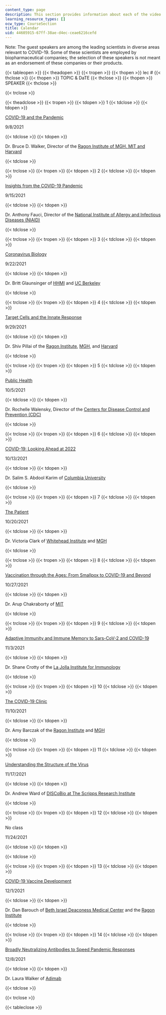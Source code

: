 ```yaml
---
content_type: page
description: This section provides information about each of the video webinars.
learning_resource_types: []
ocw_type: CourseSection
title: Calendar
uid: 44605915-67ff-38ae-d4ec-ceae6216cefd
---
```


Note: The guest speakers are among the leading scientists in diverse areas relevant to COVID-19. Some of these scientists are employed by biopharmaceutical companies; the selection of these speakers is not meant as an endorsement of these companies or their products. 

{{< tableopen >}}
{{< theadopen >}}
{{< tropen >}}
{{< thopen >}}
lec #
{{< thclose >}}
{{< thopen >}}
TOPIC & DaTE
{{< thclose >}}
{{< thopen >}}
SPEAKER
{{< thclose >}}

{{< trclose >}}

{{< theadclose >}}
{{< tropen >}}
{{< tdopen >}}
1
{{< tdclose >}}
{{< tdopen >}}


[COVID-19 and the Pandemic](https://www.youtube.com/watch?v=tXTtMJacNHA)

9/8/2021


{{< tdclose >}}
{{< tdopen >}}


Dr. Bruce D. Walker, Director of the [Ragon Institute of MGH, MIT and Harvard](https://ragoninstitute.org/)


{{< tdclose >}}

{{< trclose >}}
{{< tropen >}}
{{< tdopen >}}
2
{{< tdclose >}}
{{< tdopen >}}


[Insights from the COVID-19 Pandemic](https://www.youtube.com/watch?v=Cv5P0bBiIVc)

9/15/2021


{{< tdclose >}}
{{< tdopen >}}


Dr. Anthony Fauci, Director of the [National Institute of Allergy and Infectious Diseases (NIAID)](https://www.niaid.nih.gov/)


{{< tdclose >}}

{{< trclose >}}
{{< tropen >}}
{{< tdopen >}}
3
{{< tdclose >}}
{{< tdopen >}}


[Coronavirus Biology](https://www.youtube.com/watch?v=dcy5Sj74rj0)

9/22/2021


{{< tdclose >}}
{{< tdopen >}}


Dr. Britt Glaunsinger of [HHMI](http://www.hhmi.org/) and [UC Berkeley](https://www.berkeley.edu/)


{{< tdclose >}}

{{< trclose >}}
{{< tropen >}}
{{< tdopen >}}
4
{{< tdclose >}}
{{< tdopen >}}


[Target Cells and the Innate Response](https://www.youtube.com/watch?v=Sgkjg0o6Zow)

9/29/2021


{{< tdclose >}}
{{< tdopen >}}


Dr. Shiv Pillai of the [Ragon Institute](https://ragoninstitute.org/), [MGH](https://www.massgeneral.org), and [Harvard](https://hms.harvard.edu/)


{{< tdclose >}}

{{< trclose >}}
{{< tropen >}}
{{< tdopen >}}
5
{{< tdclose >}}
{{< tdopen >}}


[Public Health](https://www.youtube.com/watch?v=8UKXqzN6dJA)

10/5/2021


{{< tdclose >}}
{{< tdopen >}}


Dr. Rochelle Walensky, Director of the [Centers for Disease Control and Prevention (CDC)](https://www.cdc.gov/)


{{< tdclose >}}

{{< trclose >}}
{{< tropen >}}
{{< tdopen >}}
6
{{< tdclose >}}
{{< tdopen >}}


[COVID-19: Looking Ahead at 2022](https://www.youtube.com/watch?v=DgSeRGYZufk)

10/13/2021


{{< tdclose >}}
{{< tdopen >}}


Dr. Salim S. Abdool Karim of [Columbia University](https://www.publichealth.columbia.edu/)


{{< tdclose >}}

{{< trclose >}}
{{< tropen >}}
{{< tdopen >}}
7
{{< tdclose >}}
{{< tdopen >}}


[The Patient](https://www.youtube.com/watch?v=op3xxObR23c)

10/20/2021


{{< tdclose >}}
{{< tdopen >}}


Dr. Victoria Clark of [Whitehead Institute](https://wi.mit.edu/) and [MGH](https://www.massgeneral.org)


{{< tdclose >}}

{{< trclose >}}
{{< tropen >}}
{{< tdopen >}}
8
{{< tdclose >}}
{{< tdopen >}}


[Vaccination through the Ages: From Smallpox to COVID-19 and Beyond](https://www.youtube.com/watch?v=7iLVG7tTjs8)

10/27/2021


{{< tdclose >}}
{{< tdopen >}}


Dr. Arup Chakraborty of [MIT](https://chakrabortygroup.scripts.mit.edu/people/)


{{< tdclose >}}

{{< trclose >}}
{{< tropen >}}
{{< tdopen >}}
9
{{< tdclose >}}
{{< tdopen >}}


[Adaptive Immunity and Immune Memory to Sars-CoV-2 and COVID-19](https://www.youtube.com/watch?v=5OguBUfcZoA)

11/3/2021


{{< tdclose >}}
{{< tdopen >}}


Dr. Shane Crotty of the [La Jolla Institute for Immunology](http://www.lji.org)


{{< tdclose >}}

{{< trclose >}}
{{< tropen >}}
{{< tdopen >}}
10
{{< tdclose >}}
{{< tdopen >}}


[The COVID-19 Clinic](https://www.youtube.com/watch?v=9JRglMkdMWM)

11/10/2021


{{< tdclose >}}
{{< tdopen >}}


Dr. Amy Barczak of the [Ragon Institute](https://ragoninstitute.org/) and [MGH](https://www.massgeneral.org)


{{< tdclose >}}

{{< trclose >}}
{{< tropen >}}
{{< tdopen >}}
11
{{< tdclose >}}
{{< tdopen >}}


[Understanding the Structure of the Virus](https://www.youtube.com/watch?v=au7Hj75G66E)

11/17/2021


{{< tdclose >}}
{{< tdopen >}}


Dr. Andrew Ward of [DISCoBio at The Scripps Research Institute](https://ward.scripps.edu/core/members/)


{{< tdclose >}}

{{< trclose >}}
{{< tropen >}}
{{< tdopen >}}
12
{{< tdclose >}}
{{< tdopen >}}


No class

11/24/2021


{{< tdclose >}}
{{< tdopen >}}



{{< tdclose >}}

{{< trclose >}}
{{< tropen >}}
{{< tdopen >}}
13
{{< tdclose >}}
{{< tdopen >}}


[COVID-19 Vaccine Development](https://www.youtube.com/watch?v=FAMFH3tHWks)

12/1/2021


{{< tdclose >}}
{{< tdopen >}}


Dr. Dan Barouch of [Beth Israel Deaconess Medical Center](https://www.bidmc.org) and the [Ragon Institute](https://ragoninstitute.org/)


{{< tdclose >}}

{{< trclose >}}
{{< tropen >}}
{{< tdopen >}}
14
{{< tdclose >}}
{{< tdopen >}}


[Broadly Neutralizing Antibodies to Speed Pandemic Responses](https://www.youtube.com/watch?v=NaIvkZhXJnI) 

12/8/2021


{{< tdclose >}}
{{< tdopen >}}


Dr. Laura Walker of [Adimab](https://www.adimab.com/)


{{< tdclose >}}

{{< trclose >}}

{{< tableclose >}}